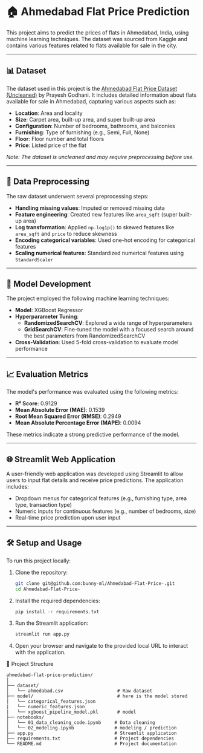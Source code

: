 # 🏠 Ahmedabad Flat Price Prediction

This project aims to predict the prices of flats in Ahmedabad, India, using machine learning techniques. The dataset was sourced from Kaggle and contains various features related to flats available for sale in the city.

---

## 📊 Dataset

The dataset used in this project is the [Ahmedabad Flat Price Dataset (Uncleaned)](https://www.kaggle.com/datasets/prayeshgodhani04/ahmedabad-flat-price-dataset-uncleaned) by Prayesh Godhani. It includes detailed information about flats available for sale in Ahmedabad, capturing various aspects such as:

- **Location**: Area and locality
- **Size**: Carpet area, built-up area, and super built-up area
- **Configuration**: Number of bedrooms, bathrooms, and balconies
- **Furnishing**: Type of furnishing (e.g., Semi, Full, None)
- **Floor**: Floor number and total floors
- **Price**: Listed price of the flat

*Note: The dataset is uncleaned and may require preprocessing before use.*

---

## 🧹 Data Preprocessing

The raw dataset underwent several preprocessing steps:

- **Handling missing values**: Imputed or removed missing data
- **Feature engineering**: Created new features like `area_sqft` (super built-up area)
- **Log transformation**: Applied `np.log1p()` to skewed features like `area_sqft` and `price` to reduce skewness
- **Encoding categorical variables**: Used one-hot encoding for categorical features
- **Scaling numerical features**: Standardized numerical features using `StandardScaler`

---

## 🤖 Model Development

The project employed the following machine learning techniques:

- **Model**: XGBoost Regressor
- **Hyperparameter Tuning**:
  - **RandomizedSearchCV**: Explored a wide range of hyperparameters
  - **GridSearchCV**: Fine-tuned the model with a focused search around the best parameters from RandomizedSearchCV
- **Cross-Validation**: Used 5-fold cross-validation to evaluate model performance

---

## 📈 Evaluation Metrics

The model's performance was evaluated using the following metrics:

- **R² Score**: 0.9129
- **Mean Absolute Error (MAE)**: 0.1539
- **Root Mean Squared Error (RMSE)**: 0.2949
- **Mean Absolute Percentage Error (MAPE)**: 0.0094

These metrics indicate a strong predictive performance of the model.

---

## 🌐 Streamlit Web Application

A user-friendly web application was developed using Streamlit to allow users to input flat details and receive price predictions. The application includes:

- Dropdown menus for categorical features (e.g., furnishing type, area type, transaction type)
- Numeric inputs for continuous features (e.g., number of bedrooms, size)
- Real-time price prediction upon user input

---

## 🛠️ Setup and Usage

To run this project locally:

1. Clone the repository:

   ```bash
   git clone git@github.com:bunny-ml/Ahmedabad-Flat-Price-.git
   cd Ahmedabad-Flat-Price-
2. Install the required dependencies:

    ```bash
    pip install -r requirements.txt

3. Run the Streamlit application:
    
    ```bash
    streamlit run app.py


4. Open your browser and navigate to the provided local URL to interact with the application.

📁 Project Structure

    ahmedabad-flat-price-prediction/
    │
    ├── dataset/
    │   └── ahmedabad.csv                    # Raw dataset
    ├── model/                               # here is the model stored 
    |   └── categorical_features.json       
    |   └── numeric_features.json
    |   └── xgboost_pipeline_model.pkl       # model
    ├── notebooks/
    │   └── 01_data_cleaning_code.ipynb     # Data cleaning 
    │   └── 02_modeling.ipynb               # modeling / prediction
    ├── app.py                              # Streamlit application
    ├── requirements.txt                    # Project dependencies
    └── README.md                           # Project documentation

